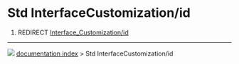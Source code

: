 # Std InterfaceCustomization/id
1.  REDIRECT [Interface_Customization/id](Interface_Customization/id.md)



---
![](images/Button_right.svg) [documentation index](../README.md) > Std InterfaceCustomization/id
